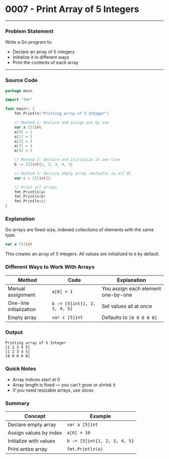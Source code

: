 # 0007 - Print Array of 5 Integers

---

### Problem Statement

Write a Go program to:

- Declare an array of 5 integers
- Initialize it in different ways
- Print the contents of each array

---

### Source Code

```go
package main

import "fmt"

func main() {
	fmt.Println("Printing array of 5 Integer")

	// Method 1: Declare and assign one by one
	var a [5]int
	a[0] = 1
	a[1] = 2
	a[2] = 3
	a[3] = 4
	a[4] = 5

	// Method 2: Declare and initialize in one line
	b := [5]int{1, 2, 3, 4, 5}

	// Method 3: Declare empty array (defaults to all 0)
	var c = [5]int{}

	// Print all arrays
	fmt.Println(a)
	fmt.Println(b)
	fmt.Println(c)
}
```
### Explanation
Go arrays are fixed-size, indexed collections of elements with the same type.

```go
var a [5]int
```

This creates an array of 5 integers. All values are initialized to `0` by default.

### Different Ways to Work With Arrays
| Method                  | Code                         | Explanation                        |
| ----------------------- | ---------------------------- | ---------------------------------- |
| Manual assignment       | `a[0] = 1`                   | You assign each element one-by-one |
| One-line initialization | `b := [5]int{1, 2, 3, 4, 5}` | Set values all at once             |
| Empty array             | `var c [5]int`               | Defaults to `[0 0 0 0 0]`          |


### Output
```text
Printing array of 5 Integer
[1 2 3 4 5]
[1 2 3 4 5]
[0 0 0 0 0]
```

### Quick Notes
- Array indices start at 0
- Array length is fixed — you can't grow or shrink it
- If you need resizable arrays, use slices

### Summary
| Concept                | Example                      |
| ---------------------- | ---------------------------- |
| Declare empty array    | `var a [5]int`               |
| Assign values by index | `a[0] = 10`                  |
| Initialize with values | `b := [5]int{1, 2, 3, 4, 5}` |
| Print entire array     | `fmt.Println(a)`             |

